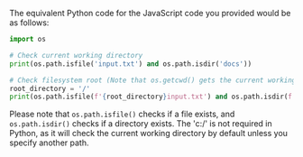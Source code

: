 The equivalent Python code for the JavaScript code you provided would be as follows:

```python
import os

# Check current working directory
print(os.path.isfile('input.txt') and os.path.isdir('docs'))

# Check filesystem root (Note that os.getcwd() gets the current working directory)
root_directory = '/'
print(os.path.isfile(f'{root_directory}input.txt') and os.path.isdir(f'{root_directory}docs'))
```

Please note that `os.path.isfile()` checks if a file exists, and `os.path.isdir()` checks if a directory exists. The 'c:/' is not required in Python, as it will check the current working directory by default unless you specify another path.

